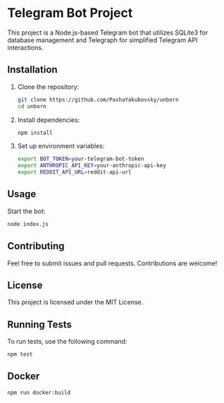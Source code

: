 # Telegram Bot Project

This project is a Node.js-based Telegram bot that utilizes SQLite3 for database management and Telegraph for simplified Telegram API interactions.

## Installation

1. Clone the repository:

    ```sh
    git clone https://github.com/PashaYakubovsky/unborn
    cd unborn
    ```

2. Install dependencies:

    ```sh
    npm install
    ```

3. Set up environment variables:
    ```sh
    export BOT_TOKEN=your-telegram-bot-token
    export ANTHROPIC_API_KEY=your-anthropic-api-key
    export REDDIT_API_URL=reddit-api-url
    ```

## Usage

Start the bot:

```sh
node index.js
```

## Contributing

Feel free to submit issues and pull requests. Contributions are welcome!

## License

This project is licensed under the MIT License.

## Running Tests

To run tests, use the following command:

```sh
npm test
```

## Docker

```sh
npm run docker:build
```
